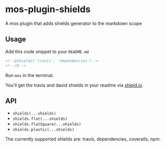 # mos-plugin-shields

A mos plugin that adds shields generator to the markdown scope


## Usage

Add this code snippet to your `README.md`

``` md
<!--@shields('travis', 'dependencies')-->
<!--/@-->
```

Run `mos` in the terminal.

You'll get the travis and david shields in your readme via [shield.io](http://shields.io/).


## API

* `shields(...shields)`
* `shields.flat(...shields)`
* `shields.flatSquare(...shields)`
* `shields.plastic(...shields)`

The currently supported shields are: travis, dependencies, coveralls, npm.
